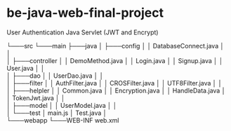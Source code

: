 # be-java-web-final-project

User Authentication Java Servlet (JWT and Encrypt)

  └───src
    └───main
        ├───java
        │   ├───config
        │   │       DatabaseConnect.java
        │   │       
        │   ├───controller
        │   │       DemoMethod.java
        │   │       Login.java
        │   │       Signup.java
        │   │       User.java
        │   │       
        │   ├───dao
        │   │       UserDao.java
        │   │       
        │   ├───filter
        │   │       AuthFilter.java
        │   │       CROSFilter.java
        │   │       UTF8Filter.java
        │   │       
        │   ├───helpler
        │   │       Common.java
        │   │       Encryption.java
        │   │       HandleData.java
        │   │       TokenJwt.java
        │   │       
        │   ├───model
        │   │       UserModel.java
        │   │       
        │   └───test
        │           main.js
        │           Test.java
        │           
        └───webapp
            └───WEB-INF
                    web.xml
                    
